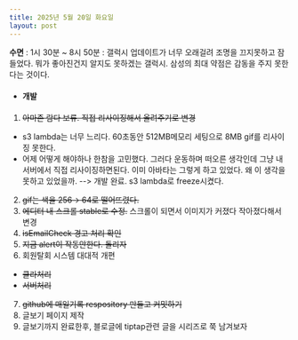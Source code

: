 ```yaml
---
title: 2025년 5월 20일 화요일
layout: post
---
```

**수면** : 1시 30분 ~ 8시 50분 : 갤럭시 업데이트가 너무 오래걸려 조명을 끄지못하고 잠들었다. 뭐가 좋아진건지 알지도 못하겠는 갤럭시. 삼성의 최대 약점은 감동을 주지 못한다는 것이다.
* #### 개발
1. ~~아마존 람다 보류. 직접 리사이징해서 올려주기로 변경~~
- s3 lambda는 너무 느리다. 60초동안 512MB메모리 세팅으로 8MB gif를 리사이징 못한다.
- 어제 어떻게 해야하나 한참을 고민했다. 그러다 운동하며 떠오른 생각인데 그냥 내 서버에서 직접 리사이징하면된다. 이미 아바타는 그렇게 하고 있었다. 왜 이 생각을 못하고 있었을까.
--> 개발 완료. s3 lambda로 freeze시켰다.
2. ~~gif는 색을 256→ 64로 떨어뜨렸다.~~
3. ~~에디터 내 스크롤 stable로 수정.~~ 스크롤이 되면서 이미지가 커졌다 작아졌다해서 변경
4. ~~isEmailCheck 경고 처리 확인~~
5. ~~지금 alert이 작동안한다. 돌리자~~
6. 회원탈회 시스템 대대적 개편
- ~~클라처리~~
- ~~서버처리~~
7. ~~github에 매일기록 respository 만들고 커밋하기~~
8. 글보기 페이지 제작
9. 글보기까지 완료한후, 블로글에 tiptap관련 글을 시리즈로 쭉 남겨보자
